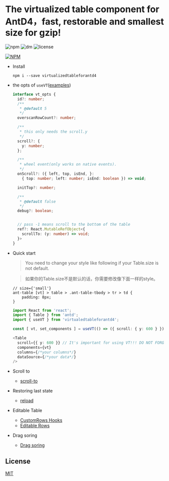 # The virtualized table component for AntD4，fast, restorable and smallest size for gzip!


![npm](https://img.shields.io/npm/v/virtualizedtableforantd4)
![dm](https://img.shields.io/npm/dm/virtualizedtableforantd4)
![license](https://img.shields.io/npm/l/virtualizedtableforantd4)


[![NPM](https://nodei.co/npm/virtualizedtableforantd4.png?downloads=true&downloadRank=true&stars=true)](https://nodei.co/npm/virtualizedtableforantd4/)

+ Install

  ```shell
  npm i --save virtualizedtableforantd4
  ```

+ the opts of `useVT`([examples](https://github.com/wubostc/virtualized-table-for-antd/blob/master/test))
  ```typescript
  interface vt_opts {
    id?: number;
    /**
     * @default 5
     */
    overscanRowCount?: number;

    /**
     * this only needs the scroll.y
     */
    scroll?: {
      y: number;
    };

    /**
     * wheel event(only works on native events).
     */
    onScroll?: ({ left, top, isEnd, }:
      { top: number; left: number; isEnd: boolean }) => void;

    initTop?: number;

    /**
     * @default false
     */
    debug?: boolean;


    // pass -1 means scroll to the bottom of the table
    ref?: React.MutableRefObject<{
      scrollTo: (y: number) => void;
    }>
  }
  ```


+ Quick start
  > You need to change your style like following if your Table.size is not default.
  
  > 如果你的Table.size不是默认的话，你需要修改像下面一样的style。

  ```less
  // size={'small'}
  ant-table [vt] > table > .ant-table-tbody > tr > td {
      padding: 8px;
  }
  ```
  ```typescript
  import React from 'react';
  import { Table } from 'antd';
  import { useVT } from 'virtualedtableforantd4';

  const [ vt, set_components ] = useVT(() => ({ scroll: { y: 600 } }), []);

  <Table
    scroll={{ y: 600 }} // It's important for using VT!!! DO NOT FORGET!!!
    components={vt}
    columns={/*your columns*/}
    dataSource={/*your data*/}
  />
  ```

+ Scroll to
  - [scroll-to](https://github.com/wubostc/virtualized-table-for-antd/blob/master/test/scroll-to.tsx)


+ Restoring last state

  - [reload](https://github.com/wubostc/virtualized-table-for-antd/blob/master/test/reload.tsx)


+ Editable Table

  - [CustomRows Hooks](https://github.com/wubostc/virtualized-table-for-antd/blob/master/test/CustomRows%20Hooks.jsx)
  - [Editable Rows](https://github.com/wubostc/virtualized-table-for-antd/blob/master/test/Editable%20Rows.jsx)

+ Drag soring

  - [Drag soring](https://github.com/wubostc/virtualized-table-for-antd/blob/master/test/Drag%20soring.jsx)

## License

[MIT](LICENSE)